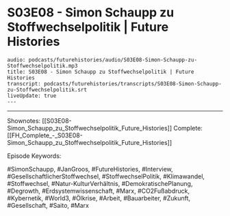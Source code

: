 # S03E08 - Simon Schaupp zu Stoffwechselpolitik | Future Histories

```audio-note
audio: podcasts/futurehistories/audio/S03E08-Simon-Schaupp-zu-Stoffwechselpolitik.mp3
title: S03E08 - Simon Schaupp zu Stoffwechselpolitik | Future Histories
transcript: podcasts/futurehistories/transcripts/S03E08-Simon-Schaupp-zu-Stoffwechselpolitik.srt
liveUpdate: true
---

```
---

Shownotes: [[S03E08-Simon_Schaupp_zu_Stoffwechselpolitik_Future_Histories]]
Complete: [[FH_Complete_-_S03E08-Simon_Schaupp_zu_Stoffwechselpolitik_Future_Histories]]

Episode Keywords:

#SimonSchaupp, #JanGroos, #FutureHistories, #Interview, #GesellschaftlicherStoffwechsel, #StoffwechselPolitik, #Klimawandel, #Stoffwechsel, #Natur-KulturVerhältnis, #DemokratischePlanung, #Degrowth, #Erdsystemwissenschaft, #Marx, #CO2Fußabdruck, #Kybernetik, #World3, #Ölkrise, #Arbeit, #Bauarbeiter, #Zukunft, #Gesellschaft, #Saito, #Marx
